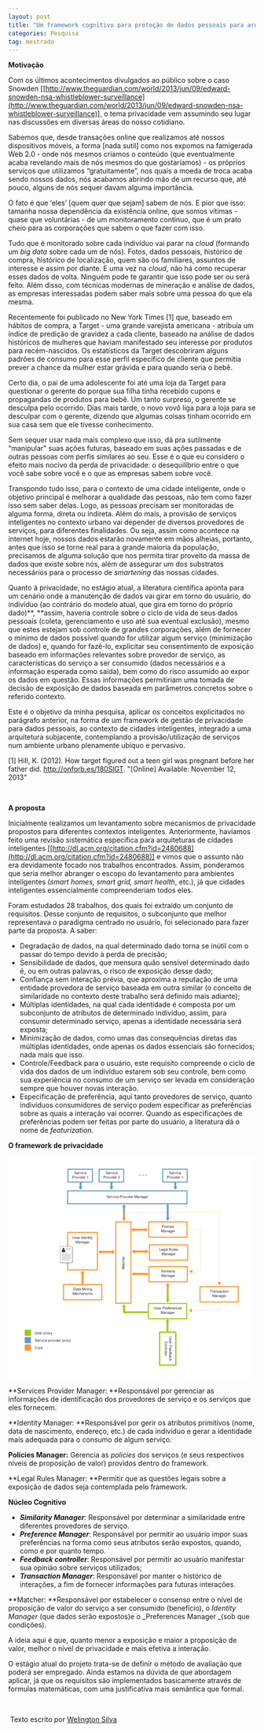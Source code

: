 ```yaml
---
layout: post
title: "Um framework cognitivo para proteção de dados pessoais para arquiteturas de cidades inteligentes baseadas em People as Sensors"
categories: Pesquisa
tag: mestrado
---
```


**Motivação**

Com os últimos acontecimentos divulgados ao público sobre o caso Snowden [[http://www.theguardian.com/world/2013/jun/09/edward-snowden-nsa-whistleblower-surveillance](http://www.theguardian.com/world/2013/jun/09/edward-snowden-nsa-whistleblower-surveillance)], o tema privacidade vem assumindo seu lugar nas discussões em diversas áreas do nosso cotidiano.

Sabemos que, desde transações online que realizamos até nossos dispositivos móveis, a forma [nada sutil] como nos expomos na famigerada Web 2.0 - onde nós mesmos criamos o conteúdo (que eventualmente acaba revelando mais de nós mesmos do que gostaríamos) - os próprios serviços que utilizamos “gratuitamente”, nos quais a moeda de troca acaba sendo nossos dados, nós acabamos abrindo mão de um recurso que, até pouco, alguns de nós sequer davam alguma importância.

O fato é que ‘eles’ [quem quer que sejam] sabem de nós. E pior que isso: tamanha nossa dependência da existência online, que somos vítimas - quase que voluntárias - de um monitoramento contínuo, que é um prato cheio para as corporações que sabem o que fazer com isso.

Tudo que é monitorado sobre cada indivíduo vai parar na _cloud_ (formando um _big data_ sobre cada um de nós). Fotos, dados pessoais, histórico de compra, histórico de localização, quem são os familiares, assuntos de interesse e assim por diante. E uma vez na _cloud_, não há como recuperar esses dados de volta. Ninguém pode te garantir que isso pode ser ou será feito. Além disso, com técnicas modernas de mineração e análise de dados, as empresas interessadas podem saber mais sobre uma pessoa do que ela mesma.

Recentemente foi publicado no New York Times [1] que, baseado em hábitos de compra, a Target - uma grande varejista americana - atribuía um índice de predição de gravidez a cada cliente, baseado na análise de dados históricos de mulheres que haviam manifestado seu interesse por produtos para recém-nascidos. Os estatísticos da Target descobriram alguns padrões de consumo para esse perfil específico de cliente que permitia prever a chance da mulher estar grávida e para quando seria o bebê.

Certo dia, o pai de uma adolescente foi até uma loja da Target para questionar o gerente do porque sua filha tinha recebido cupons e propagandas de produtos para bebê. Um tanto surpreso, o gerente se desculpa pelo ocorrido. Dias mais tarde, o novo vovô liga para a loja para se desculpar com o gerente, dizendo que algumas coisas tinham ocorrido em sua casa sem que ele tivesse conhecimento.

Sem sequer usar nada mais complexo que isso, dá pra sutilmente “manipular” suas ações futuras, baseado em suas ações passadas e de outras pessoas com perfis similares ao seu. Esse é o que eu considero o efeito mais nocivo da perda de privacidade: o desequilíbrio entre o que você sabe sobre você e o que as empresas sabem sobre você.

Transpondo tudo isso, para o contexto de uma cidade inteligente, onde o objetivo principal é melhorar a qualidade das pessoas, não tem como fazer isso sem saber delas. Logo, as pessoas precisam ser monitoradas de alguma forma, direta ou indireta. Além do mais, a provisão de serviços inteligentes no contexto urbano vai depender de diversos provedores de serviços, para diferentes finalidades. Ou seja, assim como acontece na internet hoje, nossos dados estarão novamente em mãos alheias, portanto, antes que isso se torne real para a grande maioria da população, precisamos de alguma solução que nos permita tirar proveito da massa de dados que existe sobre nós, além de assegurar um dos substratos necessários para o processo de _smartening_ das nossas cidades.

Quanto à privacidade, no estágio atual, a literatura científica aponta para um cenário onde a manutenção de dados vai girar em torno do usuário, do indivíduo (ao contrário do modelo atual, que gira em torno do próprio dado)**, **assim, haveria controle sobre o ciclo de vida de seus dados pessoais (coleta, gerenciamento e uso até sua eventual exclusão), mesmo que estes estejam sob controle de grandes corporações, além de fornecer o mínimo de dados possível quando for utilizar algum serviço (minimização de dados) e, quando for fazê-lo, explicitar seu consentimento de exposição baseado em informações relevantes sobre provedor de serviço, as características do serviço a ser consumido (dados necessários e a informação esperada como saída), bem como do risco assumido ao expor os dados em questão. Essas informações permitiriam uma tomada de decisão de exposição de dados baseada em parâmetros concretos sobre o referido contexto.

Este é o objetivo da minha pesquisa, aplicar os conceitos explicitados no parágrafo anterior, na forma de um framework de gestão de privacidade para dados pessoais, ao contexto de cidades inteligentes, integrado a uma arquitetura subjacente, contemplando a provisão/utilização de serviços num ambiente urbano plenamente ubíquo e pervasivo.

[1] Hill, K. (2012). How target figured out a teen girl was pregnant before her father did. http://onforb.es/180SlGT. "[Online] Available: November 12, 2013"

&nbsp;

**A proposta**

Inicialmente realizamos um levantamento sobre mecanismos de privacidade propostos para diferentes contextos inteligentes. Anteriormente, havíamos feito uma revisão sistemática especifica para arquiteturas de cidades inteligentes [[http://dl.acm.org/citation.cfm?id=2480688](http://dl.acm.org/citation.cfm?id=2480688)] e vimos que o assunto não era devidamente focado nos trabalhos encontrados. Assim, ponderamos que seria melhor abranger o escopo do levantamento para ambientes inteligentes (_smart homes, smart grid, smart health_, etc.), já que cidades inteligentes essencialmente compreenderiam todos eles.

Foram estudados 28 trabalhos, dos quais foi extraído um conjunto de requisitos. Desse conjunto de requisitos, o subconjunto que melhor representava o paradigma centrado no usuário, foi selecionado para fazer parte da proposta. A saber:

*   Degradação de dados, na qual determinado dado torna se inútil com o passar do tempo devido à perda de precisão;
*   Sensibilidade de dados, que mensura quão sensível determinado dado é, ou em outras palavras, o risco de exposição desse dado;
*   Confiança sem interação prévia, que aproxima a reputação de uma entidade provedora de serviço baseada em outra similar (o conceito de similaridade no contexto deste trabalho será definido mais adiante);
*   Múltiplas identidades, na qual cada identidade é composta por um subconjunto de atributos de determinado indivíduo, assim, para consumir determinado serviço, apenas a identidade necessária será exposta;
*   Minimização de dados, como umas das consequências diretas das múltiplas identidades, onde apenas os dados essenciais são fornecidos; nada mais que isso.
*   Controle/Feedback para o usuário, este requisito compreende o ciclo de vida dos dados de um indivíduo estarem sob seu controle, bem como sua experiência no consumo de um serviço ser levada em consideração sempre que houver novas interação.
*   Especificação de preferência, aqui tanto provedores de serviço, quanto indivíduos consumidores de serviço podem especificar as preferências sobre as quais a interação vai ocorrer. Quando as especificações de preferências podem ser feitas por parte do usuário, a literatura dá o nome de _featurization_.

**O framework de privacidade**

![image](https://github.com/assertlab/assertlab.github.io/blob/master/_posts/2014-01-08-um-framework-cognitivo-para-protecao-de-dados/figura1.png?raw=true)

**Services Provider Manager: **Responsável por gerenciar as informações de identificação dos provedores de serviço e os serviços que eles fornecem.

**Identity Manager: **Responsável por gerir os atributos primitivos (nome, data de nascimento, endereço, etc.) de cada indivíduo e gerar a identidade mais adequada para o consumo de algum serviço.

**Policies Manager:** Gerencia as _policies_ dos serviços (e seus respectivos níveis de proposição de valor) providos dentro do framework.

**Legal Rules Manager: **Permitir que as questões legais sobre a exposição de dados seja contemplada pelo framework.

**Núcleo Cognitivo**

*   **_Similarity Manager_**: Responsável por determinar a similaridade entre diferentes provedores de serviço.
*   **_Preference Manager_**: Responsável por permitir ao usuário impor suas preferências na forma como seus atributos serão expostos, quando, como e por quanto tempo.
*   **_Feedback controller_**: Responsável por permitir ao usuário manifestar sua opinião sobre serviços utilizados;
*   **_Transaction Manager_**: Responsável por manter o histórico de interações, a fim de fornecer informações para futuras interações.

**Matcher: **Responsável por estabelecer o consenso entre o nível de proposição de valor do serviço a ser consumido (benefício), o _Identity Manager_ (que dados serão expostos)e o _Preferences Manager _(sob que condições).

A ideia aqui é que, quanto menor a exposição e maior a proposição de valor, melhor o nível de privacidade e mais efetiva a interação.

O estágio atual do projeto trata-se de definir o método de avaliação que poderá ser empregado. Ainda estamos na dúvida de que abordagem aplicar, já que os requisitos são implementados basicamente através de formulas matemáticas, com uma justificativa mais semântica que formal.

&nbsp;

&nbsp;Texto escrito por [Welington Silva](http://welingtonms.wordpress.com/)